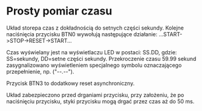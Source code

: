 # Prosty pomiar czasu


Układ storepa czas z dokładnością do setnych części sekundy. Kolejne naciśnięcia przycisku BTN0 wywołują następujące działanie: 
...START->STOP->RESET->START...

Czas wyświelany jest na wyświetlaczu LED w postaci: SS.DD, gdzie: SS=sekundy, DD=setne części sekundy. Przekroczenie czasu 59.99 sekund zasygnalizowano wyświetleniem specjalnego symbolu oznaczającego przepełnienie, np. ("--.--").

Przycisk BTN3 to dodatkowy reset asynchroniczny.

Układ zabezpieczono przed drganiami przycisku, przy założeniu, że po naciśnięciu przycisku, styki przycisku mogą drgać przez czas aż do 50 ms.
